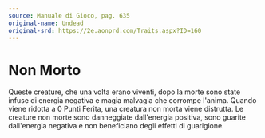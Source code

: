 ```yaml
---
source: Manuale di Gioco, pag. 635
original-name: Undead
original-srd: https://2e.aonprd.com/Traits.aspx?ID=160
---
```


# Non Morto

Queste creature, che una volta erano viventi, dopo la morte sono state infuse di
energia negativa e magia malvagia che corrompe l'anima. Quando viene ridotta a 0
Punti Ferita, una creatura non morta viene distrutta. Le creature non morte sono
danneggiate dall'energia positiva, sono guarite dall'energia negativa e non
beneficiano degli effetti di guarigione.
